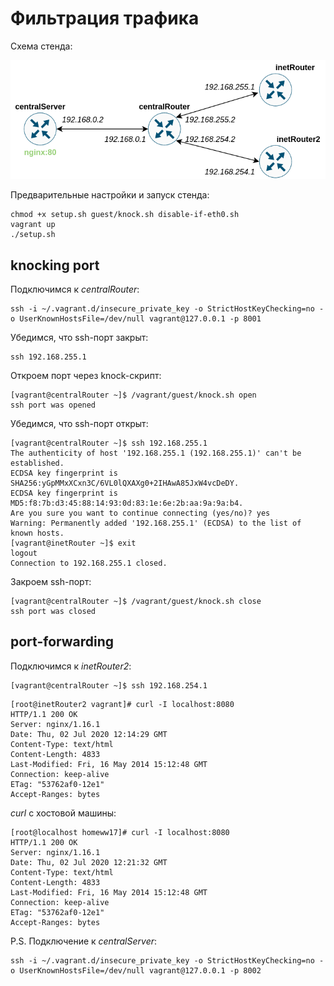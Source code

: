 # Фильтрация трафика 

Схема стенда:

![alt-текст](https://github.com/awesomenmi/iptables/blob/master/Untitled%20Diagram%20(1).png)

Предварительные настройки и запуск стенда:
```
chmod +x setup.sh guest/knock.sh disable-if-eth0.sh
vagrant up
./setup.sh
```

## knocking port

Подключимся к _centralRouter_:
```
ssh -i ~/.vagrant.d/insecure_private_key -o StrictHostKeyChecking=no -o UserKnownHostsFile=/dev/null vagrant@127.0.0.1 -p 8001
```
Убедимся, что ssh-порт закрыт:
```
ssh 192.168.255.1
```
Откроем порт через knock-скрипт:
```
[vagrant@centralRouter ~]$ /vagrant/guest/knock.sh open
ssh port was opened
```
Убедимся, что ssh-порт открыт:
```
[vagrant@centralRouter ~]$ ssh 192.168.255.1
The authenticity of host '192.168.255.1 (192.168.255.1)' can't be established.
ECDSA key fingerprint is SHA256:yGpMMxXCxn3C/6VL0lQXAXg0+2IHAwA85JxW4vcDeDY.
ECDSA key fingerprint is MD5:f8:7b:d3:45:88:14:93:0d:83:1e:6e:2b:aa:9a:9a:b4.
Are you sure you want to continue connecting (yes/no)? yes
Warning: Permanently added '192.168.255.1' (ECDSA) to the list of known hosts.
[vagrant@inetRouter ~]$ exit
logout
Connection to 192.168.255.1 closed.
```
Закроем ssh-порт:
```
[vagrant@centralRouter ~]$ /vagrant/guest/knock.sh close
ssh port was closed
```

## port-forwarding

Подключимся к _inetRouter2_:
```
[vagrant@centralRouter ~]$ ssh 192.168.254.1

```

```
[root@inetRouter2 vagrant]# curl -I localhost:8080
HTTP/1.1 200 OK
Server: nginx/1.16.1
Date: Thu, 02 Jul 2020 12:14:29 GMT
Content-Type: text/html
Content-Length: 4833
Last-Modified: Fri, 16 May 2014 15:12:48 GMT
Connection: keep-alive
ETag: "53762af0-12e1"
Accept-Ranges: bytes
```

_curl_ с хостовой машины:
```
[root@localhost homeww17]# curl -I localhost:8080
HTTP/1.1 200 OK
Server: nginx/1.16.1
Date: Thu, 02 Jul 2020 12:21:32 GMT
Content-Type: text/html
Content-Length: 4833
Last-Modified: Fri, 16 May 2014 15:12:48 GMT
Connection: keep-alive
ETag: "53762af0-12e1"
Accept-Ranges: bytes

```

P.S. Подключение к _centralServer_:
```
ssh -i ~/.vagrant.d/insecure_private_key -o StrictHostKeyChecking=no -o UserKnownHostsFile=/dev/null vagrant@127.0.0.1 -p 8002
```

